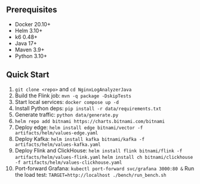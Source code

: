 
## Prerequisites
- Docker 20.10+
- Helm 3.10+
- k6 0.48+
- Java 17+
- Maven 3.9+
- Python 3.10+

## Quick Start
1. `git clone <repo>` and `cd NginxLogAnalyzerJava`
2. Build the Flink job: `mvn -q package -DskipTests`
3. Start local services: `docker compose up -d`
4. Install Python deps: `pip install -r data/requirements.txt`
5. Generate traffic: `python data/generate.py`
6. `helm repo add bitnami https://charts.bitnami.com/bitnami`
7. Deploy edge: `helm install edge bitnami/vector -f artifacts/helm/values-edge.yaml`
8. Deploy Kafka: `helm install kafka bitnami/kafka -f artifacts/helm/values-kafka.yaml`
9. Deploy Flink and ClickHouse:
   `helm install flink bitnami/flink -f artifacts/helm/values-flink.yaml`
   `helm install ch bitnami/clickhouse -f artifacts/helm/values-clickhouse.yaml`
10. Port-forward Grafana: `kubectl port-forward svc/grafana 3000:80 &`
    Run the load test: `TARGET=http://localhost ./bench/run_bench.sh`

